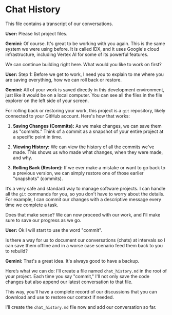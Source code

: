 # Chat History

This file contains a transcript of our conversations.

**User:** Please list project files.

**Gemini:** Of course. It's great to be working with you again. This is the same system we were using before. It is called IDX, and it uses Google's cloud infrastructure, including Vertex AI for some of its powerful features.

We can continue building right here. What would you like to work on first?

**User:** Step 1: Before we get to work, I need you to explain to me where you are saving everything, how we can roll back or restore.

**Gemini:** All of your work is saved directly in this development environment, just like it would be on a local computer. You can see all the files in the file explorer on the left side of your screen.

For rolling back or restoring your work, this project is a `git` repository, likely connected to your GitHub account. Here's how that works:

1.  **Saving Changes (Commits):** As we make changes, we can save them as "commits." Think of a commit as a snapshot of your entire project at a specific point in time.

2.  **Viewing History:** We can view the history of all the commits we've made. This shows us who made what changes, when they were made, and why.

3.  **Rolling Back (Restore):** If we ever make a mistake or want to go back to a previous version, we can simply restore one of those earlier "snapshots" (commits).

It’s a very safe and standard way to manage software projects. I can handle all the `git` commands for you, so you don't have to worry about the details. For example, I can commit our changes with a descriptive message every time we complete a task.

Does that make sense? We can now proceed with our work, and I'll make sure to save our progress as we go.

**User:** Ok I will start to use the word "commit". 

Is there a way for us to document our conversations (chats) at intervals so I can save them offline and in a worse case scenario feed them back to you to rebuild?

**Gemini:** That's a great idea. It's always good to have a backup.

Here’s what we can do: I'll create a file named `chat_history.md` in the root of your project. Each time you say "commit," I'll not only save the code changes but also append our latest conversation to that file.

This way, you'll have a complete record of our discussions that you can download and use to restore our context if needed.

I'll create the `chat_history.md` file now and add our conversation so far.
